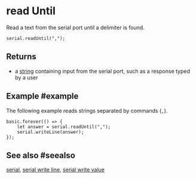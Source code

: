 # read Until

Read a text from the serial port until a delimiter is found.

```sig
serial.readUntil(",");
```

## Returns

* a [string](/types/string) containing input from the serial port, such as a response typed by a user

## Example #example

The following example reads strings separated by commands (``,``).

```blocks
basic.forever(() => {
    let answer = serial.readUntil(",");
    serial.writeLine(answer);
});
```

## See also #seealso

[serial](/device/serial),
[serial write line](/reference/serial/write-line),
[serial write value](/reference/serial/write-value)
